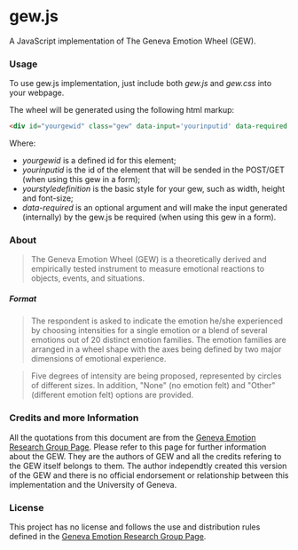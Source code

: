 # gew.js
A JavaScript implementation of The Geneva Emotion Wheel (GEW).

### Usage
To use gew.js implementation, just include both _gew.js_ and _gew.css_ into your webpage.

The wheel will be generated using the following html markup:
```html
<div id="yourgewid" class="gew" data-input='yourinputid' data-required style="yourstyledefinition"></div>
```

Where:
* *yourgewid* is a defined id for this element;
* *yourinputid* is the id of the element that will be sended in the POST/GET (when using this gew in a form);
* *yourstyledefinition* is the basic style for your gew, such as width, height and font-size;
* *data-required* is an optional argument and will make the input generated (internally) by the gew.js be required (when using this gew in a form).

### About
> The Geneva Emotion Wheel (GEW) is a theoretically derived and empirically tested instrument to measure emotional reactions to objects, events, and situations.

##### Format
> The respondent is asked to indicate the emotion he/she experienced by choosing intensities for a single emotion or a blend of several emotions out of 20 distinct emotion families. The emotion families are arranged in a wheel shape with the axes being defined by two major dimensions of emotional experience.

> Five degrees of intensity are being proposed, represented by circles of different sizes. In addition, "None" (no emotion felt) and "Other" (different emotion felt) options are provided.

### Credits and more Information
All the quotations from this document are from the [Geneva Emotion Research Group Page](http://www.affective-sciences.org/gew/). Please refer to this page for further information about the GEW. They are the authors of GEW and all the credits refering to the GEW itself belongs to them. The author independtly created this version of the GEW and there is no official endorsement or relationship between this implementation and the University of Geneva.

### License
This project has no license and follows the use and distribution rules defined in the [Geneva Emotion Research Group Page](http://www.affective-sciences.org/gew/).
